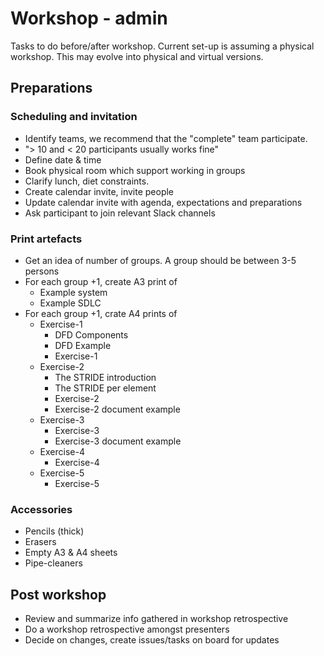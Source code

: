 # Workshop - admin

Tasks to do before/after workshop. Current set-up is assuming a physical workshop. This may evolve into physical and virtual versions.

## Preparations

### Scheduling and invitation

- Identify teams, we recommend that the "complete" team participate.
- "> 10 and < 20 participants usually works fine"
- Define date & time
- Book physical room which support working in groups
- Clarify lunch, diet constraints.
- Create calendar invite, invite people
- Update calendar invite with agenda, expectations and preparations
- Ask participant to join relevant Slack channels

### Print artefacts

- Get an idea of number of groups. A group should be between 3-5 persons
- For each group +1, create A3 print of
  - Example system
  - Example SDLC
- For each group +1, crate A4 prints of
  - Exercise-1
    - DFD Components
    - DFD Example
    - Exercise-1
  - Exercise-2
    - The STRIDE introduction
    - The STRIDE per element
    - Exercise-2
    - Exercise-2 document example
  - Exercise-3
    - Exercise-3
    - Exercise-3 document example
  - Exercise-4
    - Exercise-4
  - Exercise-5
    - Exercise-5

### Accessories

- Pencils (thick)
- Erasers
- Empty A3 & A4 sheets
- Pipe-cleaners
  
## Post workshop

- Review and summarize info gathered in workshop retrospective
- Do a workshop retrospective amongst presenters
- Decide on changes, create issues/tasks on board for updates
